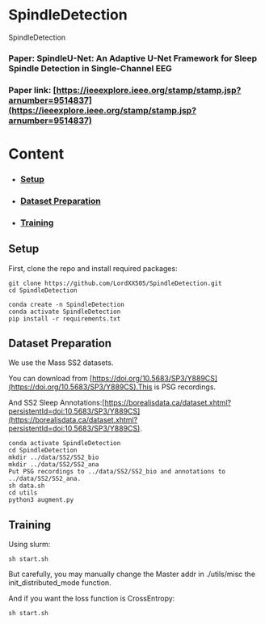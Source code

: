 # SpindleDetection
SpindleDetection

### Paper: SpindleU-Net: An Adaptive U-Net Framework for Sleep Spindle Detection in Single-Channel EEG

### Paper link: [https://ieeexplore.ieee.org/stamp/stamp.jsp?arnumber=9514837](https://ieeexplore.ieee.org/stamp/stamp.jsp?arnumber=9514837)


# Content
* ### [Setup](#Setup)
* ### [Dataset Preparation](#Preparation)
* ### [Training](#Training)

## <div id='Setup'>Setup</div>

First, clone the repo and install required packages:
```
git clone https://github.com/LordXX505/SpindleDetection.git
cd SpindleDetection

conda create -n SpindleDetection
conda activate SpindleDetection
pip install -r requirements.txt
```

## <div id='Preparation'>Dataset Preparation</div>
We use the Mass SS2 datasets. 

You can download from [https://doi.org/10.5683/SP3/Y889CS](https://doi.org/10.5683/SP3/Y889CS).This is PSG recordings.

And SS2 Sleep Annotations:[https://borealisdata.ca/dataset.xhtml?persistentId=doi:10.5683/SP3/Y889CS](https://borealisdata.ca/dataset.xhtml?persistentId=doi:10.5683/SP3/Y889CS).

```
conda activate SpindleDetection
cd SpindleDetection
mkdir ../data/SS2/SS2_bio
mkdir ../data/SS2/SS2_ana
Put PSG recordings to ../data/SS2/SS2_bio and annotations to ../data/SS2/SS2_ana.
sh data.sh
cd utils
python3 augment.py
```


## <div id='Training'>Training</div>
Using slurm:
```
sh start.sh
```
But carefully, you may manually change the Master addr in ./utils/misc the init_distributed_mode function.

And if you want the loss function is CrossEntropy:
```
sh start.sh
```

